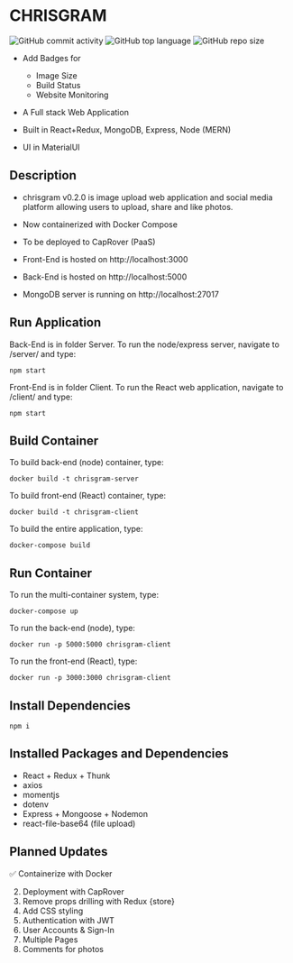 # CHRISGRAM

![GitHub commit activity](https://img.shields.io/github/commit-activity/y/chrismlee26/chris-gram)
![GitHub top language](https://img.shields.io/github/languages/top/chrismlee26/chris-gram)
![GitHub repo size](https://img.shields.io/github/repo-size/chrismlee26/chris-gram)

- Add Badges for

  - Image Size
  - Build Status
  - Website Monitoring

- A Full stack Web Application
- Built in React+Redux, MongoDB, Express, Node (MERN)
- UI in MaterialUI

## Description

- chrisgram v0.2.0 is image upload web application and social media platform allowing users to upload, share and like photos.
- Now containerized with Docker Compose
- To be deployed to CapRover (PaaS)

- Front-End is hosted on http://localhost:3000
- Back-End is hosted on http://localhost:5000
- MongoDB server is running on http://localhost:27017

## Run Application

Back-End is in folder Server. To run the node/express server, navigate to /server/ and type:

```
npm start
```

Front-End is in folder Client. To run the React web application, navigate to /client/ and type:

```
npm start
```

## Build Container

To build back-end (node) container, type:

```
docker build -t chrisgram-server
```

To build front-end (React) container, type:

```
docker build -t chrisgram-client
```

To build the entire application, type:

```
docker-compose build
```

## Run Container

To run the multi-container system, type:

```
docker-compose up
```

To run the back-end (node), type:

```
docker run -p 5000:5000 chrisgram-client
```

To run the front-end (React), type:

```
docker run -p 3000:3000 chrisgram-client
```

## Install Dependencies

```
npm i
```

## Installed Packages and Dependencies

- React + Redux + Thunk
- axios
- momentjs
- dotenv
- Express + Mongoose + Nodemon
- react-file-base64 (file upload)

## Planned Updates

✅ Containerize with Docker

2. Deployment with CapRover
3. Remove props drilling with Redux {store}
4. Add CSS styling
5. Authentication with JWT
6. User Accounts & Sign-In
7. Multiple Pages
8. Comments for photos
